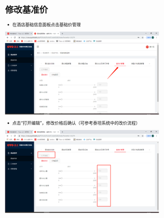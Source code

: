 # 修改基准价

* 在酒店基础信息面板点击基础价管理

![](../../../../.gitbook/assets/image%20%28185%29.png)

* 点击“打开编辑”，修改价格后确认（可参考泰坦系统中的改价流程）

![](../../../../.gitbook/assets/image%20%28268%29.png)

